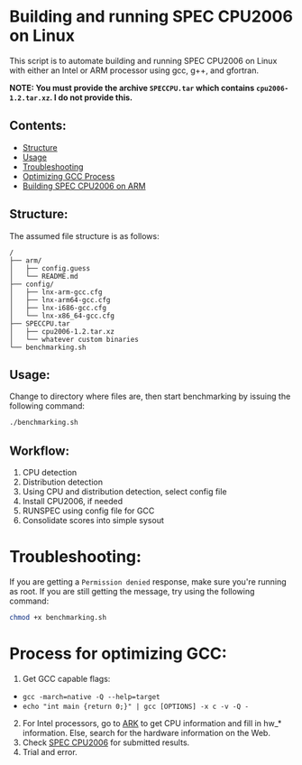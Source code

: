 Building and running SPEC CPU2006 on Linux
==========================================

This script is to automate building and running SPEC CPU2006 on Linux with either an Intel or ARM processor using gcc, g++, and gfortran.


**NOTE: You must provide the archive `SPECCPU.tar` which contains `cpu2006-1.2.tar.xz`. I do not provide this.**


Contents:
---------

+ [Structure](#structure)
+ [Usage](#useage)
+ [Troubleshooting](#troubleshooting)
+ [Optimizing GCC Process](#process-for-optimizing-gcc)
+ [Building SPEC CPU2006 on ARM](/arm/README.md)


Structure:
----------

The assumed file structure is as follows:

```
/
├── arm/
│   ├── config.guess
│   └── README.md
├── config/
│   ├── lnx-arm-gcc.cfg
│   ├── lnx-arm64-gcc.cfg
│   ├── lnx-i686-gcc.cfg
│   └── lnx-x86_64-gcc.cfg
├── SPECCPU.tar
│   ├── cpu2006-1.2.tar.xz
│   └── whatever custom binaries
└── benchmarking.sh
```

Usage:
------

Change to directory where files are, then start benchmarking by issuing the following 
command:

```bash
./benchmarking.sh
```


Workflow:
---------

1. CPU detection
2. Distribution detection
3. Using CPU and distribution detection, select config file
4. Install CPU2006, if needed
5. RUNSPEC using config file for GCC
6. Consolidate scores into simple sysout


Troubleshooting:
================

If you are getting a `Permission denied` response, make sure you're running as root. 
If you are still getting the message, try using the following command:

```bash
chmod +x benchmarking.sh
```


Process for optimizing GCC:
===========================

1. Get GCC capable flags: 
  - `gcc -march=native -Q --help=target`
  - `echo "int main {return 0;}" | gcc [OPTIONS] -x c -v -Q -`
2. For Intel processors, go to [ARK](http://ark.intel.com/) to get CPU information and fill in hw_* information. Else, search for the hardware information on the Web.
3. Check [SPEC CPU2006](http://www.spec.org/cgi-bin/osgresults?conf=rint2006) for submitted results.
4. Trial and error.
